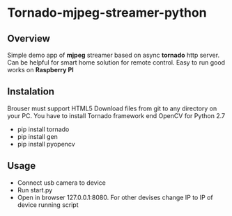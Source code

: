# Tornado-mjpeg-streamer-python

## Overview

Simple demo app of **mjpeg** streamer based on async **tornado** http server. Can be helpful for smart home solution for remote control. Easy to run good works on **Raspberry PI**

## Instalation

Brouser must support HTML5
Download files from git to any directory on your PC. You have to install Tornado framework end OpenCV for Python 2.7

- pip install tornado
- pip install gen
- pip install pyopencv

## Usage 

- Connect usb camera to device
- Run start.py
- Open in browser 127.0.0.1:8080. For other devises change IP to IP of device running script 
